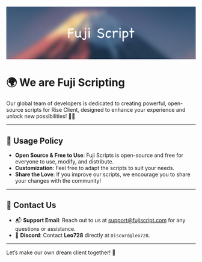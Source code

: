 ![Banner](/profile/a.webp)

# 🌍 **We are Fuji Scripting**

Our global team of developers is dedicated to creating powerful, open-source scripts for Rise Client, designed to enhance your experience and unlock new possibilities! 🌟✨  

---

## 📜 **Usage Policy**  
- **Open Source & Free to Use**: Fuji Scripts is open-source and free for everyone to use, modify, and distribute.  
- **Customization**: Feel free to adapt the scripts to suit your needs.  
- **Share the Love**: If you improve our scripts, we encourage you to share your changes with the community!  

---

## 💬 **Contact Us**  
- 📬 **Support Email**: Reach out to us at [support@fujiscript.com](mailto:support@fujiscript.com) for any questions or assistance.  
- 💬 **Discord**: Contact **Leo728** directly at `Discord@leo728`.

---

Let’s make our own dream client together! 🚀
